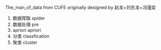 

The_man_of_data from CUFE
originally designed by 赵龙+刘东龙+冯瑾奕
1. 数据爬取
   spider
2. 数据处理
   pre
3. apriori
   apriori
4. 分类
   classfication
5. 聚类
   cluster





# 